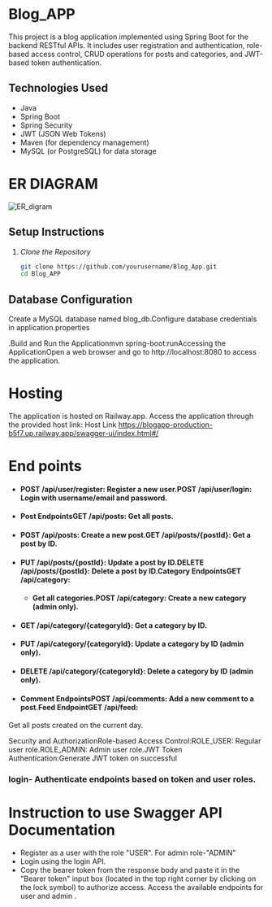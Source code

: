 # Blog_APP

This project is a blog application implemented using Spring Boot for the backend RESTful APIs. It includes user registration and authentication, role-based access control, CRUD operations for posts and categories, and JWT-based token authentication.

## Technologies Used

- Java
- Spring Boot
- Spring Security
- JWT (JSON Web Tokens)
- Maven (for dependency management)
- MySQL (or PostgreSQL) for data storage


 # ER DIAGRAM
 ![ER_digram](https://github.com/gzbsingh/Blog_APP/assets/39863817/b82d59bc-93b8-4b15-95e5-c596eafa61d0)


## Setup Instructions

1. *Clone the Repository*
   ```bash
   git clone https://github.com/yourusername/Blog_App.git
   cd Blog_APP
## Database Configuration
 
 Create a MySQL database named blog_db.Configure database credentials in application.properties
 
 .Build and Run the Applicationmvn spring-boot:runAccessing the ApplicationOpen a web browser and go to http://localhost:8080 to access the application.

 # Hosting
The application is hosted on Railway.app.
Access the application through the provided host link:  Host Link https://blogapp-production-b5f7.up.railway.app/swagger-ui/index.html#/
 

 
  # End points
 
 - #### POST /api/user/register: Register a new user.POST /api/user/login: Login with username/email and password.
 
  - #### Post EndpointsGET /api/posts: Get all posts.
  
  - #### POST /api/posts: Create a new post.GET /api/posts/{postId}: Get a post by ID.
 
 
 - #### PUT /api/posts/{postId}: Update a post by ID.DELETE /api/posts/{postId}: Delete a post by ID.Category EndpointsGET /api/category: 
 
   - ####  Get all categories.POST /api/category: Create a new category (admin only).
 
  - #### GET /api/category/{categoryId}: Get a category by ID.
 
  - #### PUT /api/category/{categoryId}: Update a category by ID (admin only).

-  #### DELETE /api/category/{categoryId}: Delete a category by ID (admin only).
 
 - #### Comment EndpointsPOST /api/comments: Add a new comment to a post.Feed EndpointGET /api/feed:
 
 Get all posts created on the current day.
 
 Security and AuthorizationRole-based Access Control:ROLE_USER: Regular user role.ROLE_ADMIN: Admin user role.JWT Token Authentication:Generate JWT token on successful 

### login-  Authenticate endpoints based on token and user roles.

# Instruction to use Swagger API Documentation
 * Register as a user with the role "USER". For admin role-"ADMIN"
 * Login using the login API.
 * Copy the bearer token from the response body and paste it in the "Bearer token" input box (located in the top right corner by clicking on the lock symbol) to authorize access.
Access the available endpoints for user and admin .


